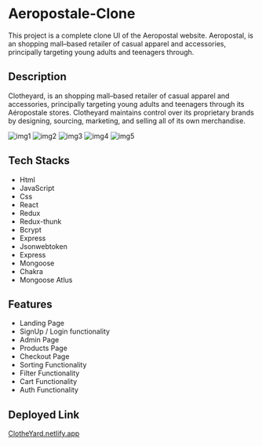 # Aeropostale-Clone
This project is a complete clone UI of the Aeropostal website. Aeropostal, is an shopping mall–based retailer of casual apparel and accessories, principally targeting young adults and teenagers through.

## Description
Clotheyard, is an shopping mall–based retailer of casual apparel and accessories, principally targeting young adults and teenagers through its Aéropostale stores. Clotheyard maintains control over its proprietary brands by designing, sourcing, marketing, and selling all of its own merchandise.


<img src="https://i.postimg.cc/Bv9WVhj4/Screenshot-1034.png" alt="img1">
<img src="https://i.postimg.cc/X7mtr2cd/Screenshot-1035.png" alt="img2">
<img src="https://i.postimg.cc/L5h0XfJx/Screenshot-1036.png" alt="img3">
<img src="https://i.postimg.cc/VNrqdRgr/Screenshot-1037.png" alt="img4">
<img src="https://i.postimg.cc/ZRYJwfQ0/Screenshot-1038.png" alt="img5">
<https://i.postimg.cc/654tb4MV/Screenshot-1039.png" alt="img6">


## Tech Stacks
- Html
- JavaScript
- Css
- React
- Redux
- Redux-thunk
- Bcrypt
- Express
- Jsonwebtoken
- Express
- Mongoose
- Chakra
- Mongoose Atlus

## Features
- Landing Page
- SignUp / Login functionality 
- Admin Page
- Products Page
- Checkout Page
- Sorting Functionality
- Filter Functionality
- Cart Functionality
- Auth Functionality

## Deployed Link
<a href="https://clothiyard.netlify.app/">ClotheYard.netlify.app</a>
